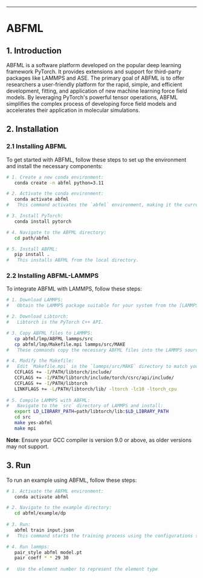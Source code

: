 ___
# ABFML 

## 1. Introduction
ABFML is a software platform developed on the popular deep learning framework PyTorch. It provides extensions and support for third-party packages like LAMMPS and ASE. The primary goal of ABFML is to offer researchers a user-friendly platform for the rapid, simple, and efficient development, fitting, and application of new machine learning force field models. By leveraging PyTorch's powerful tensor operations, ABFML simplifies the complex process of developing force field models and accelerates their application in molecular simulations.

## 2. Installation

### 2.1 Installing ABFML
To get started with ABFML, follow these steps to set up the environment and install the necessary components:
```bash
# 1. Create a new conda environment:
   conda create -n abfml python=3.11

# 2. Activate the conda environment:
   conda activate abfml
#   This command activates the `abfml` environment, making it the current working environment.

# 3. Install PyTorch:
   conda install pytorch

# 4. Navigate to the ABFML directory:
   cd path/abfml

# 5. Install ABFML:
   pip install .
#   This installs ABFML from the local directory.
```
### 2.2 Installing ABFML-LAMMPS
To integrate ABFML with LAMMPS, follow these steps:
```bash
# 1. Download LAMMPS:
#   Obtain the LAMMPS package suitable for your system from the [LAMMPS website](https://lammps.sandia.gov/). This will be the molecular dynamics engine that ABFML will interact with.

# 2. Download Libtorch:
#   Libtorch is the PyTorch C++ API.

# 3. Copy ABFML files to LAMMPS:  
   cp abfml/lmp/ABFML lammps/src
   cp abfml/lmp/Makefile.mpi lammps/src/MAKE
#   These commands copy the necessary ABFML files into the LAMMPS source directory.

# 4. Modify the Makefile:
#   Edit `Makefile.mpi` in the `lammps/src/MAKE` directory to match your system's configuration, specifically setting the paths to your compilers and libraries.  
   CCFLAGS += -I/PATH/libtorch/include/
   CCFLAGS += -I/PATH/libtorch/include/torch/csrc/api/include/
   CCFLAGS += -I/PATH/libtorch
   LINKFLAGS += -L/PATH/libtorch/lib/ -ltorch -lc10 -ltorch_cpu
   
# 5. Compile LAMMPS with ABFML:
#   Navigate to the `src` directory of LAMMPS and install: 
   export LD_LIBRARY_PATH=path/libtorch/lib:$LD_LIBRARY_PATH
   cd src
   make yes-abfml
   make mpi
```
**Note**: Ensure your GCC compiler is version 9.0 or above, as older versions may not support.

## 3. Run

To run an example using ABFML, follow these steps:
```bash
# 1. Activate the ABFML environment:
   conda activate abfml

# 2. Navigate to the example directory:
   cd abfml/example/dp
  
# 3. Run:
   abfml train input.json
#   This command starts the training process using the configurations specified in `input.json`.

# 4. Run lammps:  
   pair_style abfml model.pt
   pair coeff * * 29 30
  
#   Use the element number to represent the element type
```
